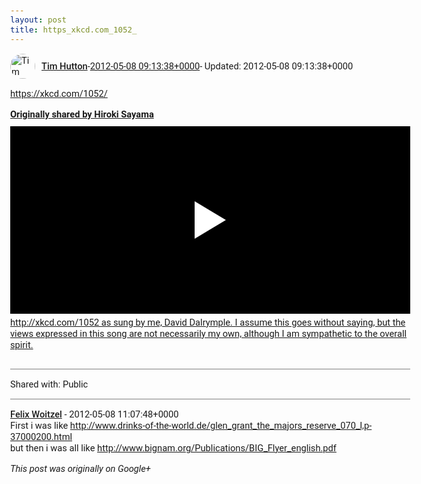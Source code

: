 ```yaml
---
layout: post
title: https_xkcd.com_1052_
---
```


<html><head><meta charset="utf-8"><title>&lt;a rel=&quot;nofollow&quot; target=&quot;_blank&quot; href=&quot;https://xkcd.com/1052/&quot; class=&quot;ot-anc...</title><style>body {font: 11pt Roboto, Arial, sans-serif; max-width: 640px; margin: 24px;}.author-photo {border-radius: 50%; margin-right: 10px; width: 40px;}.author {font-weight: 500;}.main-content {margin: 15px 0 15px;}.post-title {font-weight: bold;}.location {display: block; margin-top: 15px;}.location img {float: left; margin-right: 5px; width: 20px;}.media-link {display: inline-block; max-width: 100%; vertical-align: top;}.media-link p {margin-top: 5px; max-height: 4em; overflow: scroll;}.media {max-height: 100vh; max-width: 100%;}.video-placeholder {background: black; display: flex; height: 300px; max-width: 100%; width: 640px;}.play-icon {border-bottom: 30px solid transparent; border-left: 50px solid white; border-top: 30px solid transparent; color: white; margin: auto;}.album {max-height: 800px; overflow: scroll; width: calc(100vw - 48px);}.album .media-link {margin-right: 5px; max-width: 250px;}.album .media {max-height: 250px;}.link-embed {border-top: 1px solid lightgrey; display: block; margin-top: 20px;}.link-embed img {max-width: 100%;}.inline-link-embed {display: block;}.inline-link-embed img {vertical-align: middle;}.link-title {display: inline-block; font-size: medium; font-weight: 300; padding-left: 1em;}.reshare-attribution {display: block; font-weight: bold; margin-bottom: 10px;}.poll-image {margin-bottom: 5px; max-height: 300px; max-width: 500px;}.poll-choice {align-items: center; display: flex; margin-bottom: 5px; max-width: 500px;}.poll-choice-percentage {background-color: lightblue; height: 100%; left: 0; position: absolute; z-index: -1;}.poll-choice-selected {margin-right: 5px;}.poll-choice-results {border: 1px solid lightgray; border-radius: 5px; display: flex; line-height: 40px; overflow: hidden; padding: 0 8px; position: relative;}.poll-choice-results, .poll-choice-description {flex-grow: 1; margin-right: 10px;}.poll-choice-image {width: 100%;}.poll-choice-image, .poll-choice-image img {max-height: 40px; max-width: 100px;}.poll-choice-votes {max-height: 100px; overflow: auto;}.plus-entity-embed {color: black; display: block; text-decoration: none;}.plus-entity-embed-cover-photo {max-height: 300px; max-width: 100%;}.plus-entity-embed-info {padding: 0 1em 1em;}.plus-entity-embed-info h2 {font-weight: 500; margin: 10px 0;}.plus-entity-embed-info p {font-size: small; margin: 0;}.collection-owner-avatar {border-radius: 50%; border: 2px solid white; height: 40px; margin-top: -22px;}.visibility {padding: 1em 0; border-top: 1px solid grey;}.post-activity {padding: 1em 0; border-top: 1px solid grey;}.comments {border-top: 1px solid gray; padding-top: 1em;}.comment + .comment {margin-top: 1em;}.comment .media-link, .comment .inline-link-embed {margin-top: 5px;}</style></head><body><div style="margin-bottom:1em;"><div style="display:flex; align-items:center"><img class="author-photo" src="https://lh4.googleusercontent.com/-epo4ZZKNqEw/AAAAAAAAAAI/AAAAAAAAVSU/qu3LpcHEnoQ/s64-c/photo.jpg" alt="Tim Hutton"><a href="https://plus.google.com/+TimHutton" target="_blank" class="author">Tim Hutton</a> - <a target="_blank" href="https://plus.google.com/+TimHutton/posts/h357h43sjXk">2012-05-08 09:13:38+0000</a><span> - Updated: 2012-05-08 09:13:38+0000</span></div><div class="main-content"><a rel="nofollow" target="_blank" href="https://xkcd.com/1052/" class="ot-anchor bidi_isolate" jslog="10929; track:click" dir="ltr">https://xkcd.com/1052/</a></div><div><a target="_blank" href="https://plus.google.com/108656957140823938500/posts/NsmoJHYmJq5" class="reshare-attribution">Originally shared by Hiroki Sayama</a><a href="http://www.youtube.com/watch?v=Gu1VhsNOwPU" target="_blank" class="media-link"><div class="video-placeholder" title="http://xkcd.com/1052 as sung by me, David Dalrymple. I assume this goes without saying, but the views expressed in this song are not necessarily my own, although I am sympathetic to the overall spirit."><span class="play-icon"></span></div><p>http://xkcd.com/1052 as sung by me, David Dalrymple. I assume this goes without saying, but the views expressed in this song are not necessarily my own, although I am sympathetic to the overall spirit.</p></a></div></div><div class="visibility">Shared with: Public</div><div class="comments"><div class="comment"><a target="_blank" href="https://plus.google.com/+FelixWoitzel" class="author">Felix Woitzel</a><span class="time"> - 2012-05-08 11:07:48+0000</span><div class="comment-content">First i was like <a rel="nofollow" target="_blank" href="http://www.drinks-of-the-world.de/glen_grant_the_majors_reserve_070_l,p-37000200.html" class="ot-anchor bidi_isolate" jslog="10929; track:click" dir="ltr">http://www.drinks-of-the-world.de/glen_grant_the_majors_reserve_070_l,p-37000200.html</a><br>but then i was all like <a rel="nofollow" target="_blank" href="http://www.bignam.org/Publications/BIG_Flyer_english.pdf" class="ot-anchor bidi_isolate" jslog="10929; track:click" dir="ltr">http://www.bignam.org/Publications/BIG_Flyer_english.pdf</a></div></div></div></body></html>

<i>This post was originally on Google+</i>